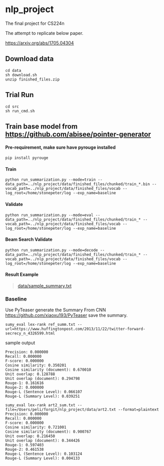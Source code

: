 # nlp_project
The final project for CS224n

The attempt to replicate below paper.

https://arxiv.org/abs/1705.04304

## Download data
```
cd data
sh download.sh
unzip finished_files.zip
```
## Trial Run
```
cd src
sh run_cmd.sh
```
## Train base model from https://github.com/abisee/pointer-generator
#### Pre-requirement, make sure have pyrouge installed
```
pip install pyrouge
```
#### Train
```
python run_summarization.py --mode=train --data_path=../nlp_project/data/finished_files/chunked/train_*.bin --vocab_path=../nlp_project/data/finished_files/vocab --log_root=/home/stonepeter/log --exp_name=baseline
```

#### Validate
```
python run_summarization.py --mode=eval --data_path=../nlp_project/data/finished_files/chunked/train_* --vocab_path=../nlp_project/data/finished_files/vocab --log_root=/home/stonepeter/log --exp_name=baseline
```
#### Beam Search Validate
```
python run_summarization.py --mode=decode --data_path=../nlp_project/data/finished_files/chunked/train_* --vocab_path=../nlp_project/data/finished_files/vocab --log_root=/home/stonepeter/log --exp_name=baseline
```
#### Result Example
> [data/sample_summary.txt](https://github.com/peter6888/nlp_project/blob/master/data/sample_summary.txt)

### Baseline
Use PyTeaser generate the Summary From CNN https://github.com/xiaoxu193/PyTeaser 
save the summary. 
```
sumy_eval lex-rank ref_summ.txt --url=https://www.huffingtonpost.com/2013/11/22/twitter-forward-secrecy_n_4326599.html
```
sample output
```
Precision: 0.000000
Recall: 0.000000
F-score: 0.000000
Cosine similarity: 0.350201
Cosine similarity (document): 0.670010
Unit overlap: 0.128788
Unit overlap (document): 0.294798
Rouge-1: 0.161616
Rouge-2: 0.000000
Rouge-L (Sentence Level): 0.066107
Rouge-L (Summary Level): 0.039251
```
```
sumy_eval lex-rank art2_sum.txt --file=/Users/peli/forgit/nlp_project/data/art2.txt --format=plaintext
Precision: 0.000000
Recall: 0.000000
F-score: 0.000000
Cosine similarity: 0.721001
Cosine similarity (document): 0.900767
Unit overlap: 0.216450
Unit overlap (document): 0.344426
Rouge-1: 0.597403
Rouge-2: 0.461538
Rouge-L (Sentence Level): 0.103124
Rouge-L (Summary Level): 0.004133
```
